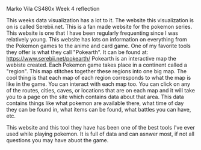 Marko Vila CS480x
Week 4 reflection

This weeks data visualization has a lot to it. The website this visualization is on is called
Serebii.net. This is a fan made website for the pokemon series. This website is one that I have been regularly frequenting
since I was relatively young. This website has lots on information on everything from the Pokemon games to the 
anime and card game. 
One of my favorite tools they offer is what they call "Pokearth". It can be found at: https://www.serebii.net/pokearth/
Pokearth is an interactive map the webiste created. Each Pokemon game takes place in a continent called a "region". 
This map stitches together these regions into one big map. The cool thing is that each map of each region corresponds to
what the map is like in the game. You can interact with each map too. You can click on any of the routes, cities, caves, or locations
that are on each map and it will take you to a page on the site which contains data about that area. This data contains
things like what pokemon are available there, what time of day they can be found in, what items can be found, what battles you can have, etc.

This website and this tool they have has been one of the best tools I've ever used while playing pokemon. It is full of data and 
can asnwer most, if not all questions you may have abuot the game.
